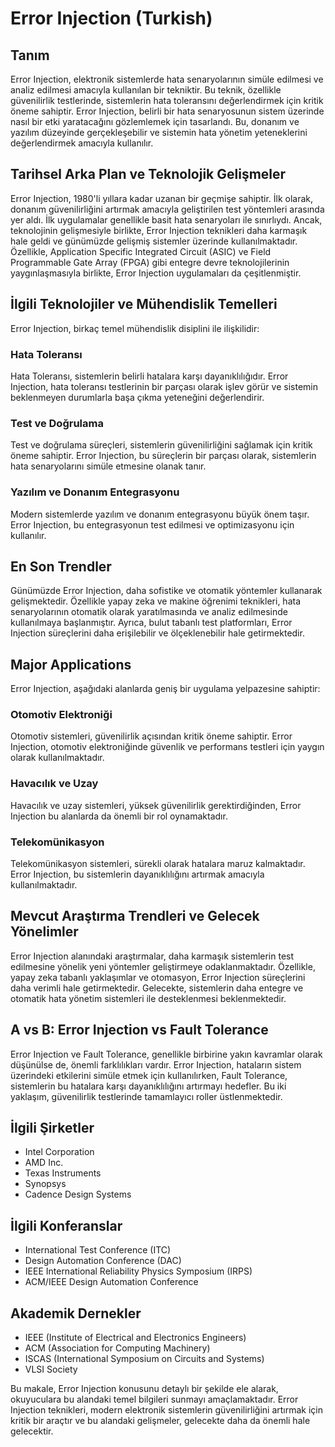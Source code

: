 # Error Injection (Turkish)

## Tanım
Error Injection, elektronik sistemlerde hata senaryolarının simüle edilmesi ve analiz edilmesi amacıyla kullanılan bir tekniktir. Bu teknik, özellikle güvenilirlik testlerinde, sistemlerin hata toleransını değerlendirmek için kritik öneme sahiptir. Error Injection, belirli bir hata senaryosunun sistem üzerinde nasıl bir etki yaratacağını gözlemlemek için tasarlandı. Bu, donanım ve yazılım düzeyinde gerçekleşebilir ve sistemin hata yönetim yeteneklerini değerlendirmek amacıyla kullanılır.

## Tarihsel Arka Plan ve Teknolojik Gelişmeler
Error Injection, 1980'li yıllara kadar uzanan bir geçmişe sahiptir. İlk olarak, donanım güvenilirliğini artırmak amacıyla geliştirilen test yöntemleri arasında yer aldı. İlk uygulamalar genellikle basit hata senaryoları ile sınırlıydı. Ancak, teknolojinin gelişmesiyle birlikte, Error Injection teknikleri daha karmaşık hale geldi ve günümüzde gelişmiş sistemler üzerinde kullanılmaktadır. Özellikle, Application Specific Integrated Circuit (ASIC) ve Field Programmable Gate Array (FPGA) gibi entegre devre teknolojilerinin yaygınlaşmasıyla birlikte, Error Injection uygulamaları da çeşitlenmiştir.

## İlgili Teknolojiler ve Mühendislik Temelleri
Error Injection, birkaç temel mühendislik disiplini ile ilişkilidir:

### Hata Toleransı
Hata Toleransı, sistemlerin belirli hatalara karşı dayanıklılığıdır. Error Injection, hata toleransı testlerinin bir parçası olarak işlev görür ve sistemin beklenmeyen durumlarla başa çıkma yeteneğini değerlendirir.

### Test ve Doğrulama
Test ve doğrulama süreçleri, sistemlerin güvenilirliğini sağlamak için kritik öneme sahiptir. Error Injection, bu süreçlerin bir parçası olarak, sistemlerin hata senaryolarını simüle etmesine olanak tanır.

### Yazılım ve Donanım Entegrasyonu
Modern sistemlerde yazılım ve donanım entegrasyonu büyük önem taşır. Error Injection, bu entegrasyonun test edilmesi ve optimizasyonu için kullanılır.

## En Son Trendler
Günümüzde Error Injection, daha sofistike ve otomatik yöntemler kullanarak gelişmektedir. Özellikle yapay zeka ve makine öğrenimi teknikleri, hata senaryolarının otomatik olarak yaratılmasında ve analiz edilmesinde kullanılmaya başlanmıştır. Ayrıca, bulut tabanlı test platformları, Error Injection süreçlerini daha erişilebilir ve ölçeklenebilir hale getirmektedir.

## Major Applications
Error Injection, aşağıdaki alanlarda geniş bir uygulama yelpazesine sahiptir:

### Otomotiv Elektroniği
Otomotiv sistemleri, güvenilirlik açısından kritik öneme sahiptir. Error Injection, otomotiv elektroniğinde güvenlik ve performans testleri için yaygın olarak kullanılmaktadır.

### Havacılık ve Uzay
Havacılık ve uzay sistemleri, yüksek güvenilirlik gerektirdiğinden, Error Injection bu alanlarda da önemli bir rol oynamaktadır.

### Telekomünikasyon
Telekomünikasyon sistemleri, sürekli olarak hatalara maruz kalmaktadır. Error Injection, bu sistemlerin dayanıklılığını artırmak amacıyla kullanılmaktadır.

## Mevcut Araştırma Trendleri ve Gelecek Yönelimler
Error Injection alanındaki araştırmalar, daha karmaşık sistemlerin test edilmesine yönelik yeni yöntemler geliştirmeye odaklanmaktadır. Özellikle, yapay zeka tabanlı yaklaşımlar ve otomasyon, Error Injection süreçlerini daha verimli hale getirmektedir. Gelecekte, sistemlerin daha entegre ve otomatik hata yönetim sistemleri ile desteklenmesi beklenmektedir.

## A vs B: Error Injection vs Fault Tolerance
Error Injection ve Fault Tolerance, genellikle birbirine yakın kavramlar olarak düşünülse de, önemli farklılıkları vardır. Error Injection, hataların sistem üzerindeki etkilerini simüle etmek için kullanılırken, Fault Tolerance, sistemlerin bu hatalara karşı dayanıklılığını artırmayı hedefler. Bu iki yaklaşım, güvenilirlik testlerinde tamamlayıcı roller üstlenmektedir.

## İlgili Şirketler
- Intel Corporation
- AMD Inc.
- Texas Instruments
- Synopsys
- Cadence Design Systems

## İlgili Konferanslar
- International Test Conference (ITC)
- Design Automation Conference (DAC)
- IEEE International Reliability Physics Symposium (IRPS)
- ACM/IEEE Design Automation Conference

## Akademik Dernekler
- IEEE (Institute of Electrical and Electronics Engineers)
- ACM (Association for Computing Machinery)
- ISCAS (International Symposium on Circuits and Systems)
- VLSI Society

Bu makale, Error Injection konusunu detaylı bir şekilde ele alarak, okuyuculara bu alandaki temel bilgileri sunmayı amaçlamaktadır. Error Injection teknikleri, modern elektronik sistemlerin güvenilirliğini artırmak için kritik bir araçtır ve bu alandaki gelişmeler, gelecekte daha da önemli hale gelecektir.